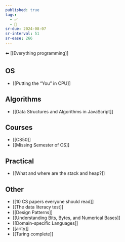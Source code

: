 ```yaml
---
published: true
tags:
  - ✅
  - 🧭
sr-due: 2024-08-07
sr-interval: 51
sr-ease: 266
---
```

⬅️ [[Everything programming]]
## OS
- [[Putting the “You” in CPU]]

## Algorithms
- [[Data Structures and Algorithms in JavaScript]]
## Courses
- [[CS50]]
- [[Missing Semester of CS]]

## Practical
- [[What and where are the stack and heap?]]
## Other
- [[10 CS papers everyone should read]]
- [[The data literacy test]]
- [[Design Patterns]]
- [[Understanding Bits, Bytes, and Numerical Bases]]
- [[Domain-specific Languages]]
- [[arity]]
- [[Turing complete]]